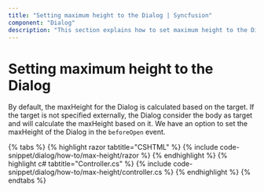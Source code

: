 ```yaml
---
title: "Setting maximum height to the Dialog | Syncfusion"
component: "Dialog"
description: "This section explains how to set maximum height to the Dialog in ASP.NET MVC Dialog"
---
```


# Setting maximum height to the Dialog

By default, the maxHeight for the Dialog is calculated based on the target. If the target is not specified externally, the Dialog consider the body as target and will calculate the maxHeight based on it. We have an option to set the maxHeight of the Dialog in the `beforeOpen` event.

{% tabs %}
{% highlight razor tabtitle="CSHTML" %}
{% include code-snippet/dialog/how-to/max-height/razor %}
{% endhighlight %}
{% highlight c# tabtitle="Controller.cs" %}
{% include code-snippet/dialog/how-to/max-height/controller.cs %}
{% endhighlight %}
{% endtabs %}
